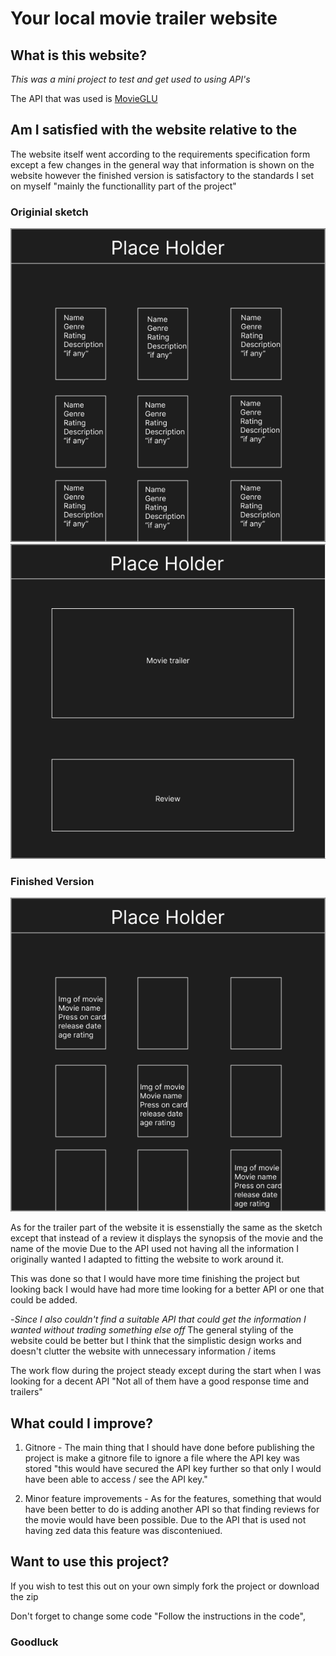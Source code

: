 # Your local movie trailer website
## What is this website?
*This was a mini project to test and get used to using API's*

The API that was used is [MovieGLU](https://developer.movieglu.com/)
## Am I satisfied with the website relative to the 
The website itself went according to the requirements specification form except a few changes in the general way that information is shown on the website however the finished version is satisfactory to the standards I set on myself "mainly the functionallity part of the project"
### Originial sketch
![Cannot show img](bilder/spec1.png)
![Cannot show img](bilder/spec2.png)
### Finished Version
![Cannot show img](bilder/specfinished.png)

As for the trailer part of the website it is essenstially the same as the sketch except that instead of a review it displays the synopsis of the movie and the name of the movie
Due to the API used not having all the information I originally wanted I adapted to fitting the website to work around it.

This was done so that I would have more time finishing the project but looking back I would have had more time looking for a better API or one that could be added.

-*Since I also couldn't find a suitable API that could get the information I wanted without trading something else off* 
The general styling of the website could be better but I think that the simplistic design works and doesn't clutter the website with unnecessary information / items

The work flow during the project steady except during the start when I was looking for a decent API "Not all of them have a good response time and trailers"

## What could I improve?
1. Gitnore - 
The main thing that I should have done before publishing the project is make a gitnore file to ignore a file where the API key was stored "this would have secured the API key further so that only I would have been able to access / see the API key."

2. Minor feature improvements - 
As for the features, something that would have been better to do is adding another API so that finding reviews for the movie would have been possible. Due to the API that is used not having zed data this feature was disconteniued.


## Want to use this project?
If you wish to test this out on your own simply fork the project or download the zip

Don't forget to change some code "Follow the instructions in the code", 


### Goodluck